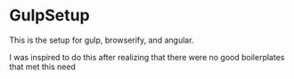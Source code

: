GulpSetup
=========

This is the setup for gulp, browserify, and angular.

I was inspired to do this after realizing that there were no good boilerplates that met this need
